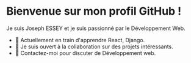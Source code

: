 # Bienvenue sur mon profil GitHub !

Je suis Joseph ESSEY et je suis passionné par le Développement Web. 

- 🌱 Actuellement en train d'apprendre React, Django.
- 👯 Je suis ouvert à la collaboration sur des projets intéressants.
- 💬 Contactez-moi pour discuter de Développement web.




<!---
JosephESSEY/JosephESSEY is a ✨ special ✨ repository because its `README.md` (this file) appears on your GitHub profile.
You can click the Preview link to take a look at your changes.
--->

